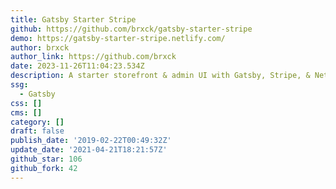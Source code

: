 ```yaml
---
title: Gatsby Starter Stripe
github: https://github.com/brxck/gatsby-starter-stripe
demo: https://gatsby-starter-stripe.netlify.com/
author: brxck
author_link: https://github.com/brxck
date: 2023-11-26T11:04:23.534Z
description: A starter storefront & admin UI with Gatsby, Stripe, & Netlify Functions.
ssg:
  - Gatsby
css: []
cms: []
category: []
draft: false
publish_date: '2019-02-22T00:49:32Z'
update_date: '2021-04-21T18:21:57Z'
github_star: 106
github_fork: 42
---
```

